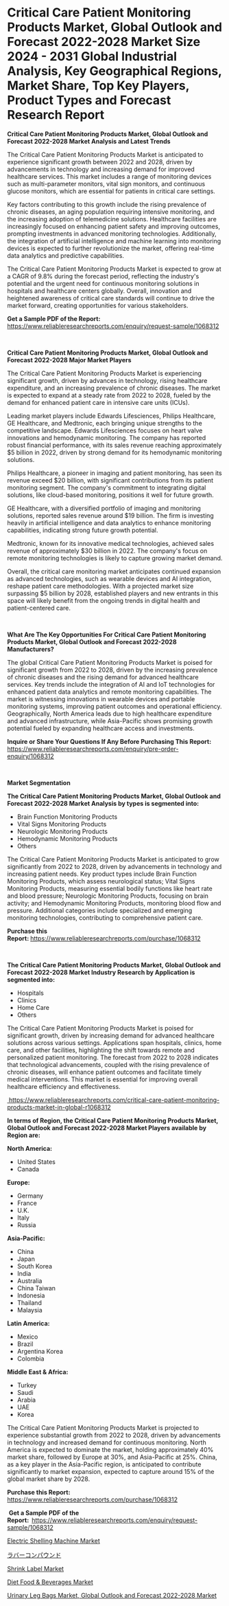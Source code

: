 <p><h1>Critical Care Patient Monitoring Products Market, Global Outlook and Forecast 2022-2028 Market Size 2024 - 2031 Global Industrial Analysis, Key Geographical Regions, Market Share, Top Key Players, Product Types and Forecast Research Report</h1></p><p><strong>Critical Care Patient Monitoring Products Market, Global Outlook and Forecast 2022-2028 Market Analysis and Latest Trends</strong></p>
<p><p>The Critical Care Patient Monitoring Products Market is anticipated to experience significant growth between 2022 and 2028, driven by advancements in technology and increasing demand for improved healthcare services. This market includes a range of monitoring devices such as multi-parameter monitors, vital sign monitors, and continuous glucose monitors, which are essential for patients in critical care settings.</p><p>Key factors contributing to this growth include the rising prevalence of chronic diseases, an aging population requiring intensive monitoring, and the increasing adoption of telemedicine solutions. Healthcare facilities are increasingly focused on enhancing patient safety and improving outcomes, prompting investments in advanced monitoring technologies. Additionally, the integration of artificial intelligence and machine learning into monitoring devices is expected to further revolutionize the market, offering real-time data analytics and predictive capabilities.</p><p>The Critical Care Patient Monitoring Products Market is expected to grow at a CAGR of 9.8% during the forecast period, reflecting the industry's potential and the urgent need for continuous monitoring solutions in hospitals and healthcare centers globally. Overall, innovation and heightened awareness of critical care standards will continue to drive the market forward, creating opportunities for various stakeholders.</p></p>
<p><strong>Get a Sample PDF of the Report:&nbsp;</strong> <a href="https://www.reliableresearchreports.com/enquiry/request-sample/1068312">https://www.reliableresearchreports.com/enquiry/request-sample/1068312</a></p>
<p>&nbsp;</p>
<p><strong>Critical Care Patient Monitoring Products Market, Global Outlook and Forecast 2022-2028 Major Market Players</strong></p>
<p><p>The Critical Care Patient Monitoring Products Market is experiencing significant growth, driven by advances in technology, rising healthcare expenditure, and an increasing prevalence of chronic diseases. The market is expected to expand at a steady rate from 2022 to 2028, fueled by the demand for enhanced patient care in intensive care units (ICUs).</p><p>Leading market players include Edwards Lifesciences, Philips Healthcare, GE Healthcare, and Medtronic, each bringing unique strengths to the competitive landscape. Edwards Lifesciences focuses on heart valve innovations and hemodynamic monitoring. The company has reported robust financial performance, with its sales revenue reaching approximately $5 billion in 2022, driven by strong demand for its hemodynamic monitoring solutions.</p><p>Philips Healthcare, a pioneer in imaging and patient monitoring, has seen its revenue exceed $20 billion, with significant contributions from its patient monitoring segment. The company's commitment to integrating digital solutions, like cloud-based monitoring, positions it well for future growth.</p><p>GE Healthcare, with a diversified portfolio of imaging and monitoring solutions, reported sales revenue around $19 billion. The firm is investing heavily in artificial intelligence and data analytics to enhance monitoring capabilities, indicating strong future growth potential.</p><p>Medtronic, known for its innovative medical technologies, achieved sales revenue of approximately $30 billion in 2022. The company's focus on remote monitoring technologies is likely to capture growing market demand.</p><p>Overall, the critical care monitoring market anticipates continued expansion as advanced technologies, such as wearable devices and AI integration, reshape patient care methodologies. With a projected market size surpassing $5 billion by 2028, established players and new entrants in this space will likely benefit from the ongoing trends in digital health and patient-centered care.</p></p>
<p>&nbsp;</p>
<p><strong>What Are The Key Opportunities For Critical Care Patient Monitoring Products Market, Global Outlook and Forecast 2022-2028 Manufacturers?</strong></p>
<p><p>The global Critical Care Patient Monitoring Products Market is poised for significant growth from 2022 to 2028, driven by the increasing prevalence of chronic diseases and the rising demand for advanced healthcare services. Key trends include the integration of AI and IoT technologies for enhanced patient data analytics and remote monitoring capabilities. The market is witnessing innovations in wearable devices and portable monitoring systems, improving patient outcomes and operational efficiency. Geographically, North America leads due to high healthcare expenditure and advanced infrastructure, while Asia-Pacific shows promising growth potential fueled by expanding healthcare access and investments.</p></p>
<p><strong>Inquire or Share Your Questions If Any Before Purchasing This Report:</strong> <a href="https://www.reliableresearchreports.com/enquiry/pre-order-enquiry/1068312">https://www.reliableresearchreports.com/enquiry/pre-order-enquiry/1068312</a></p>
<p>&nbsp;</p>
<p><strong>Market Segmentation</strong></p>
<p><strong>The Critical Care Patient Monitoring Products Market, Global Outlook and Forecast 2022-2028 Market Analysis by types is segmented into:</strong></p>
<p><ul><li>Brain Function Monitoring Products</li><li>Vital Signs Monitoring Products</li><li>Neurologic Monitoring Products</li><li>Hemodynamic Monitoring Products</li><li>Others</li></ul></p>
<p><p>The Critical Care Patient Monitoring Products Market is anticipated to grow significantly from 2022 to 2028, driven by advancements in technology and increasing patient needs. Key product types include Brain Function Monitoring Products, which assess neurological status; Vital Signs Monitoring Products, measuring essential bodily functions like heart rate and blood pressure; Neurologic Monitoring Products, focusing on brain activity; and Hemodynamic Monitoring Products, monitoring blood flow and pressure. Additional categories include specialized and emerging monitoring technologies, contributing to comprehensive patient care.</p></p>
<p><strong>Purchase this Report:&nbsp;</strong><a href="https://www.reliableresearchreports.com/purchase/1068312">https://www.reliableresearchreports.com/purchase/1068312</a></p>
<p>&nbsp;</p>
<p><strong>The Critical Care Patient Monitoring Products Market, Global Outlook and Forecast 2022-2028 Market Industry Research by Application is segmented into:</strong></p>
<p><ul><li>Hospitals</li><li>Clinics</li><li>Home Care</li><li>Others</li></ul></p>
<p><p>The Critical Care Patient Monitoring Products Market is poised for significant growth, driven by increasing demand for advanced healthcare solutions across various settings. Applications span hospitals, clinics, home care, and other facilities, highlighting the shift towards remote and personalized patient monitoring. The forecast from 2022 to 2028 indicates that technological advancements, coupled with the rising prevalence of chronic diseases, will enhance patient outcomes and facilitate timely medical interventions. This market is essential for improving overall healthcare efficiency and effectiveness.</p></p>
<p><a href="https://www.reliableresearchreports.com/critical-care-patient-monitoring-products-market-in-global-r1068312">&nbsp;https://www.reliableresearchreports.com/critical-care-patient-monitoring-products-market-in-global-r1068312</a></p>
<p><strong>In terms of Region, the Critical Care Patient Monitoring Products Market, Global Outlook and Forecast 2022-2028 Market Players available by Region are:</strong></p>
<p>
    <p> <strong> North America: </strong>
        <ul>
            <li>United States</li>
            <li>Canada</li>
        </ul>
        </p> 
    <p> <strong> Europe: </strong>
        <ul>
            <li>Germany</li>
            <li>France</li>
            <li>U.K.</li>
            <li>Italy</li>
            <li>Russia</li>
        </ul>
        </p> 
    <p> <strong> Asia-Pacific: </strong>
        <ul>
            <li>China</li>
            <li>Japan</li>
            <li>South Korea</li>
            <li>India</li>
            <li>Australia</li>
            <li>China Taiwan</li>
            <li>Indonesia</li>
            <li>Thailand</li>
            <li>Malaysia</li>
        </ul>
        </p> 
    <p> <strong> Latin America: </strong>
        <ul>
            <li>Mexico</li>
            <li>Brazil</li>
            <li>Argentina Korea</li>
            <li>Colombia</li>
        </ul>
        </p> 
    <p> <strong> Middle East & Africa: </strong>
        <ul>
            <li>Turkey</li>
            <li>Saudi</li>
            <li>Arabia</li>
            <li>UAE</li>
            <li>Korea</li>
        </ul>
    </p>
    </p>
<p><p>The Critical Care Patient Monitoring Products Market is projected to experience substantial growth from 2022 to 2028, driven by advancements in technology and increased demand for continuous monitoring. North America is expected to dominate the market, holding approximately 40% market share, followed by Europe at 30%, and Asia-Pacific at 25%. China, as a key player in the Asia-Pacific region, is anticipated to contribute significantly to market expansion, expected to capture around 15% of the global market share by 2028.</p></p>
<p><strong>Purchase this Report: </strong><a href="https://www.reliableresearchreports.com/purchase/1068312">https://www.reliableresearchreports.com/purchase/1068312</a></p>
<p>&nbsp;<strong>Get a Sample PDF of the Report:&nbsp;&nbsp;</strong><a href="https://www.reliableresearchreports.com/enquiry/request-sample/1068312">https://www.reliableresearchreports.com/enquiry/request-sample/1068312</a></p>
<p><strong></strong></p>
<p><p><a href="https://medium.com/@jacob.gibson4568/electric-shelling-machine-market-outlook-and-forecast-from-2024-to-2031-5d228fef8ef1">Electric Shelling Machine Market</a></p><p><a href="https://medium.com/@vedakuvlis2023/%E3%83%A9%E3%83%90%E3%83%BC%E3%82%B3%E3%83%B3%E3%83%91%E3%82%A6%E3%83%B3%E3%83%89%E5%B8%82%E5%A0%B4%E3%81%AE%E8%A6%8F%E6%A8%A1-%E6%88%90%E9%95%B7%E5%8B%95%E5%90%91-%E7%B5%B1%E8%A8%88%E3%81%8A%E3%82%88%E3%81%B3%E4%BA%88%E6%B8%AC-2024%E5%B9%B4-2031%E5%B9%B4-f2997df883ba">ラバーコンパウンド</a></p><p><a href="https://www.linkedin.com/pulse/global-shrink-label-market-size-trends-analysis-regional-outlook-mnhmc?trackingId=rnsuRq4YQlWqDuk2hWpvOA%3D%3D">Shrink Label Market</a></p><p><a href="https://issuu.com/reportprime-2/docs/diet-food-beverages-market-size-203_fd93bd0d1db013">Diet Food & Beverages Market</a></p><p><a href="https://github.com/yazulaeha/Market-Research-Report-List-2/blob/main/urinary-leg-bags-market-global-outlook-and-forecast-2022-2028-market.md">Urinary Leg Bags Market, Global Outlook and Forecast 2022-2028 Market</a></p></p>